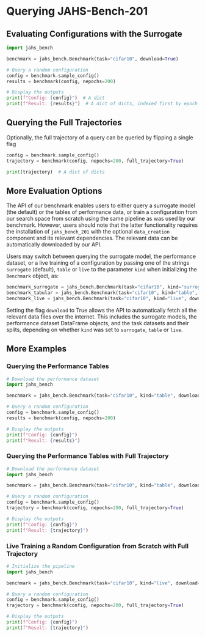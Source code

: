 # Querying JAHS-Bench-201

## Evaluating Configurations with the Surrogate

```python
import jahs_bench

benchmark = jahs_bench.Benchmark(task="cifar10", download=True)

# Query a random configuration
config = benchmark.sample_config()
results = benchmark(config, nepochs=200)

# Display the outputs
print(f"Config: {config}")  # A dict
print(f"Result: {results}")  # A dict of dicts, indexed first by epoch and then by metric name
```

## Querying the Full Trajectories

Optionally, the full trajectory of a query can be queried by flipping a single flag

```python
config = benchmark.sample_config()
trajectory = benchmark(config, nepochs=200, full_trajectory=True)

print(trajectory)  # A dict of dicts
```




## More Evaluation Options

The API of our benchmark enables users to either query a surrogate model (the default) or the tables of performance data, or train a
configuration from our search space from scratch using the same pipeline as was used by our benchmark.
However, users should note that the latter functionality requires the installation of `jahs_bench_201` with the
optional `data_creation` component and its relevant dependencies. The relevant data can be automatically downloaded by
our API.

Users may switch between querying the surrogate model, the performance dataset, or a live training of a configuration
by passing one of the strings `surrogate` (default), `table` or `live` to the parameter `kind` when initializing the
`Benchmark` object, as:

```python
benchmark_surrogate = jahs_bench.Benchmark(task="cifar10", kind="surrogate", download=True)
benchmark_tabular = jahs_bench.Benchmark(task="cifar10", kind="table", download=True)
benchmark_live = jahs_bench.Benchmark(task="cifar10", kind="live", download=True)
```

Setting the flag `download` to True allows the API to automatically fetch all the relevant data files over the internet.
This includes the surrogate models, the performance dataset DataFrame objects, and the task datasets and their splits,
depending on whether `kind` was set to `surrogate`, `table` or `live`.

## More Examples

### Querying the Performance Tables

```python
# Download the performance dataset
import jahs_bench

benchmark = jahs_bench.Benchmark(task="cifar10", kind="table", download=True)

# Query a random configuration
config = benchmark.sample_config()
results = benchmark(config, nepochs=200)

# Display the outputs
print(f"Config: {config}")
print(f"Result: {results}")

```

### Querying the Performance Tables with Full Trajectory

```python
# Download the performance dataset
import jahs_bench

benchmark = jahs_bench.Benchmark(task="cifar10", kind="table", download=True)

# Query a random configuration
config = benchmark.sample_config()
trajectory = benchmark(config, nepochs=200, full_trajectory=True)

# Display the outputs
print(f"Config: {config}")
print(f"Result: {trajectory}")
```

### Live Training a Random Configuration from Scratch with Full Trajectory

```python
# Initialize the pipeline
import jahs_bench

benchmark = jahs_bench.Benchmark(task="cifar10", kind="live", download=True)

# Query a random configuration
config = benchmark.sample_config()
trajectory = benchmark(config, nepochs=200, full_trajectory=True)

# Display the outputs
print(f"Config: {config}")
print(f"Result: {trajectory}")
```

